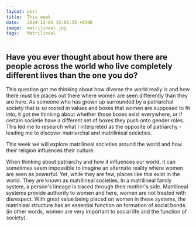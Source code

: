 ```yaml
---
layout: post
title:  This week
date:   2024-12-01 15:01:35 +0300
image:  matrilineal.jpg
tags:   Matrilineal
---
```

## Have you ever thought about how there are people across the world who live completely different lives than the one you do? 

This question got me thinking about how diverse the world really is and how there must be places out there where women are seen differently than they are here. As someone who has grown up surrounded by a patriarchal society that is so rooted in values and boxes that women are supposed to fit into, it got me thinking about whether those boxes exist everywhere, or if certain societie have a different set of boxes they push onto gender roles. This led me to research what I interpreted as the opposite of patriarchy - leading me to discover matriarchal and matrilinieal societies. 

This week we will explore matrilineal societies around the world and how their religion influences their culture. 

When thinking about patriarchy and how it influences our world, it can sometimes seem impossible to imagine an alternate reality where women are seen as powerful. Yet, while they are few, places like this exist in the world. They are known as matrilineal societies. In a matrilineal family system, a person's lineage is traced through their mother's side. Matrilineal systems provide authority to women and here, women are not treated with disrespect. With great value being placed on women in these systems, the matrinieal structure has an essential function on formation of social bonds. (in other words, women are very important to social life and the function of society).
